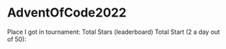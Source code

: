 # AdventOfCode2022
Place I got in tournament: 
Total Stars (leaderboard)
Total Start (2 a day out of 50):

